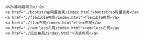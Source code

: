 
		<h2>移动端项目</h2>
		<a href="./bootstrap阿里百秀/index.html">bootstrap阿里百秀</a>
		<a href="./flexible布局/index.html">flexible布局</a>
		<a href="./flex布局/index.html">flex布局</a>
		<a href="./rem+less布局/index.html">rem+less布局</a>
		<a href="./流式布局/index.html">流式布局</a>
	

